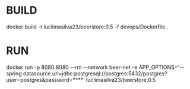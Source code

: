 # BUILD

docker build -t luclimasilva23/beerstore:0.5 -f devops/Dockerfile .

# RUN

docker run -p 8080:8080 --rm --network beer-net -e APP_OPTIONS='--spring.datasource.url=jdbc:postgresql://postgres:5432/postgres?user=postgres&password=****' luclimasilva23/beerstore:0.5